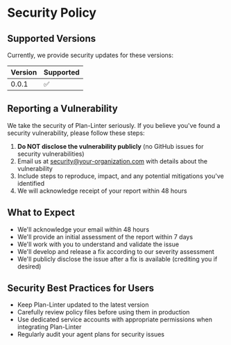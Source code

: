# Security Policy

## Supported Versions

Currently, we provide security updates for these versions:

| Version | Supported          |
| ------- | ------------------ |
| 0.0.1   | :white_check_mark: |

## Reporting a Vulnerability

We take the security of Plan-Linter seriously. If you believe you've found a security vulnerability, please follow these steps:

1. **Do NOT disclose the vulnerability publicly** (no GitHub issues for security vulnerabilities)
2. Email us at security@your-organization.com with details about the vulnerability
3. Include steps to reproduce, impact, and any potential mitigations you've identified
4. We will acknowledge receipt of your report within 48 hours

## What to Expect

- We'll acknowledge your email within 48 hours
- We'll provide an initial assessment of the report within 7 days
- We'll work with you to understand and validate the issue
- We'll develop and release a fix according to our severity assessment
- We'll publicly disclose the issue after a fix is available (crediting you if desired)

## Security Best Practices for Users

- Keep Plan-Linter updated to the latest version
- Carefully review policy files before using them in production
- Use dedicated service accounts with appropriate permissions when integrating Plan-Linter
- Regularly audit your agent plans for security issues 